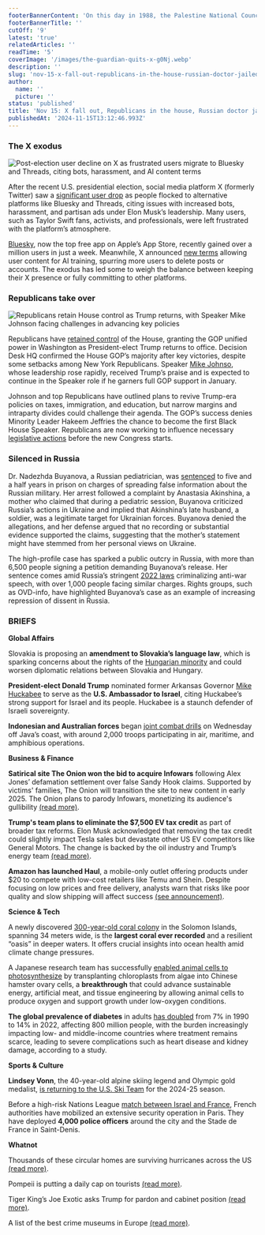 ```yaml
---
footerBannerContent: 'On this day in 1988, the Palestine National Council, led by PLO chairman Yasser Arafat, declared independence for a state of Palestine in the West Bank and Gaza Strip.'
footerBannerTitle: ''
cutOff: '9'
latest: 'true'
relatedArticles: ''
readTime: '5'
coverImage: '/images/the-guardian-quits-x-g0Nj.webp'
description: ''
slug: 'nov-15-x-fall-out-republicans-in-the-house-russian-doctor-jailed'
author:
  name: ''
  picture: ''
status: 'published'
title: 'Nov 15: X fall out, Republicans in the house, Russian doctor jailed'
publishedAt: '2024-11-15T13:12:46.993Z'
---
```


### The X exodus

![Post-election user decline on X as frustrated users migrate to Bluesky and Threads, citing bots, harassment, and AI content terms](/images/the-guardian-quits-x-U2Mj.webp)

After the recent U.S. presidential election, social media platform X (formerly Twitter) saw a [significant user drop](https://www.nbcnews.com/tech/tech-news/x-sees-largest-user-exodus-musk-takeover-rcna179793) as people flocked to alternative platforms like Bluesky and Threads, citing issues with increased bots, harassment, and partisan ads under Elon Musk’s leadership. Many users, such as Taylor Swift fans, activists, and professionals, were left frustrated with the platform’s atmosphere.

[Bluesky](https://bsky.app/), now the top free app on Apple’s App Store, recently gained over a million users in just a week. Meanwhile, X announced [new terms](https://edition.cnn.com/2024/10/21/tech/x-twitter-terms-of-service/index.html) allowing user content for AI training, spurring more users to delete posts or accounts. The exodus has led some to weigh the balance between keeping their X presence or fully committing to other platforms.

### Republicans take over

![Republicans retain House control as Trump returns, with Speaker Mike Johnson facing challenges in advancing key policies](/images/us_-republicans-win-house-U4Mj.webp)

Republicans have [retained control](https://thehill.com/homenews/state-watch/4974235-house-republicans-control-majority/) of the House, granting the GOP unified power in Washington as President-elect Trump returns to office. Decision Desk HQ confirmed the House GOP’s majority after key victories, despite some setbacks among New York Republicans. Speaker [Mike Johnso](https://www.shreveportbossieradvocate.com/news/heres-what-speaker-mike-johnson-had-to-say-following-u-s-house-leadership-elections/article_9d436ef6-a1ea-11ef-92ba-ebe0f1655fea.html), whose leadership rose rapidly, received Trump’s praise and is expected to continue in the Speaker role if he garners full GOP support in January.

Johnson and top Republicans have outlined plans to revive Trump-era policies on taxes, immigration, and education, but narrow margins and intraparty divides could challenge their agenda. The GOP’s success denies Minority Leader Hakeem Jeffries the chance to become the first Black House Speaker. Republicans are now working to influence necessary [legislative actions](https://thehill.com/homenews/house/4981773-republican-agenda-trump-congress) before the new Congress starts.

### Silenced in Russia

Dr. Nadezhda Buyanova, a Russian pediatrician, was [sentenced](https://www.euronews.com/2024/11/13/doctor-who-criticised-war-in-ukraine-sentenced-to-five-years-in-russian-prison) to five and a half years in prison on charges of spreading false information about the Russian military. Her arrest followed a complaint by Anastasia Akinshina, a mother who claimed that during a pediatric session, Buyanova criticized Russia’s actions in Ukraine and implied that Akinshina’s late husband, a soldier, was a legitimate target for Ukrainian forces. Buyanova denied the allegations, and her defense argued that no recording or substantial evidence supported the claims, suggesting that the mother’s statement might have stemmed from her personal views on Ukraine.

The high-profile case has sparked a public outcry in Russia, with more than 6,500 people signing a petition demanding Buyanova’s release. Her sentence comes amid Russia’s stringent [2022 laws](https://www.hrw.org/news/2022/03/07/russia-criminalizes-independent-war-reporting-anti-war-protests) criminalizing anti-war speech, with over 1,000 people facing similar charges. Rights groups, such as OVD-info, have highlighted Buyanova’s case as an example of increasing repression of dissent in Russia.

### BRIEFS

**Global Affairs**

Slovakia is proposing an **amendment to Slovakia’s language law**, which is sparking concerns about the rights of the [Hungarian minority](https://www.euronews.com/my-europe/2024/11/13/slovakias-draft-language-law-sparks-fears-over-rights-of-hungarian-minority) and could worsen diplomatic relations between Slovakia and Hungary.

**President-elect Donald Trump** nominated former Arkansas Governor [Mike Huckabee](https://edition.cnn.com/2024/11/12/politics/mike-huckabee-israel/index.html) to serve as the **U.S. Ambassador to Israel**, citing Huckabee’s strong support for Israel and its people. Huckabee is a staunch defender of Israeli sovereignty.

**Indonesian and Australian forces** began [joint combat drills](https://apnews.com/article/indonesia-australia-joint-military-exercise-a65a21004a1ec821c5b2f61d2bb8154e) on Wednesday off Java’s coast, with around 2,000 troops participating in air, maritime, and amphibious operations.

**Business & Finance**

**Satirical site The Onion won the bid to acquire Infowars** following Alex Jones’ defamation settlement over false Sandy Hook claims. Supported by victims' families, The Onion will transition the site to new content in early 2025. The Onion plans to parody Infowars, monetizing its audience's gullibility [(read more)](https://www.cnn.com/2024/11/14/business/onion-alex-jones-infowars-auction/index.html).

**Trump's team plans to eliminate the $7,500 EV tax credit** as part of broader tax reforms. Elon Musk acknowledged that removing the tax credit could slightly impact Tesla sales but devastate other US EV competitors like General Motors. The change is backed by the oil industry and Trump’s energy team [(read more)](https://www.reuters.com/business/autos-transportation/trumps-transition-team-aims-kill-biden-ev-tax-credit-2024-11-14/).

**Amazon has launched Haul**, a mobile-only outlet offering products under $20 to compete with low-cost retailers like Temu and Shein. Despite focusing on low prices and free delivery, analysts warn that risks like poor quality and slow shipping will affect success [(see announcement)](https://www.aboutamazon.com/news/retail/affordable-products-amazon-20-dollars-and-under).

**Science & Tech**

A newly discovered [300-year-old coral colony](https://www.bbc.com/news/articles/c629ddqg9v6o) in the Solomon Islands, spanning 34 meters wide, is the **largest coral ever recorded** and a resilient “oasis” in deeper waters. It offers crucial insights into ocean health amid climate change pressures.

A Japanese research team has successfully [enabled animal cells to photosynthesize](https://www.wired.com/story/researchers-give-animal-cells-the-ability-to-photosynthesize-for-the-first-time/#:~:text=9%3A45%20AM-,Researchers%20Give%20Animal%20Cells%20the%20Ability%20to%20Photosynthesize%20for%20the,meat%20and%20organs%20are%20created.) by transplanting chloroplasts from algae into Chinese hamster ovary cells, a **breakthrough** that could advance sustainable energy, artificial meat, and tissue engineering by allowing animal cells to produce oxygen and support growth under low-oxygen conditions.

**The global prevalence of diabetes** in adults [has doubled](https://www.dw.com/en/global-diabetes-rate-has-doubled-in-last-30-years-study/a-70774403#:~:text=The%20study%20found%20that%20that,by%20obesity%20and%20poor%20diet.) from 7% in 1990 to 14% in 2022, affecting 800 million people, with the burden increasingly impacting low- and middle-income countries where treatment remains scarce, leading to severe complications such as heart disease and kidney damage, according to a study.

**Sports & Culture**

**Lindsey Vonn**, the 40-year-old alpine skiing legend and Olympic gold medalist, [is returning to the U.S. Ski Team](https://olympics.com/en/news/lindsey-vonn-official-competitive-comeback-us-ski-team-2024-25-alpine-season?uxreference=seealso) for the 2024-25 season.

Before a high-risk Nations League [match between Israel and France](https://www.dw.com/en/security-in-paris-tight-for-israel-france-football-match/a-70774806), French authorities have mobilized an extensive security operation in Paris. They have deployed **4,000 police officers** around the city and the Stade de France in Saint-Denis.

**Whatnot**

Thousands of these circular homes are surviving hurricanes across the US [(read more)](https://www.goodnewsnetwork.org/thousands-of-circular-homes-are-surviving-hurricanes-across-the-us-thanks-to-north-carolina-company/).

Pompeii is putting a daily cap on tourists [(read more)](https://www.thrillist.com/news/nation/pompeii-caps-attendance-overtourism).

Tiger King’s Joe Exotic asks Trump for pardon and cabinet position [(read more)](https://www.euronews.com/culture/2024/11/14/tiger-king-joe-exotic-begs-donald-trump-for-pardon-and-offers-to-join-his-cabinet).

A list of the best crime museums in Europe [(read more)](https://www.euronews.com/culture/2024/11/14/the-mob-museum-in-las-vegas-is-getting-a-revamp-heres-where-you-can-catch-crime-in-europe).